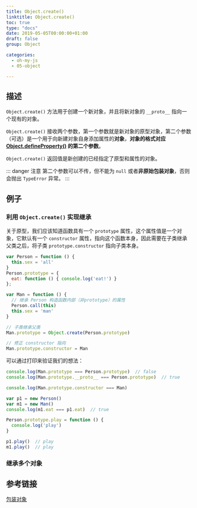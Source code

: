 ```yaml
---
title: Object.create()
linktitle: Object.create()
toc: true
type: "docs"
date: 2019-05-05T00:00:00+01:00
draft: false
group: Object

categories: 
  - oh-my-js
  - 05-object

---
```


## 描述

`Object.create()` 方法用于创建一个新对象，并且将新对象的 `__proto__` 指向一个现有的对象。

`Object.create()` 接收两个参数，第一个参数就是新对象的原型对象，第二个参数（可选）是一个用于向新建对象自身添加属性的**对象**，**对象的格式对应 [Object.defineProperty()](./07-Object.defineProperty.md) 的第二个参数**。

`Object.create()` 返回值是新创建的已经指定了原型和属性的对象。

::: danger 注意
第二个参数可以不传，但不能为 `null` 或者**非原始包装对象**，否则会抛出 `TypeError` 异常。
:::

## 例子

### 利用 `Object.create()` 实现继承

关于原型，我们应该知道函数具有一个 `prototype` 属性，这个属性值是一个对象，它默认有一个 `constructor` 属性，指向这个函数本身，因此需要在子类继承父类之后，将子类 `prototype.constructor` 指向子类本身。

```js {10,15,18}
var Person = function () {
  this.sex = 'all'
}
Person.prototype = {
  eat: function () { console.log('eat!') }
};

var Man = function () {
  // 继承 Person 构造函数内部（非prototype）的属性
  Person.call(this)
  this.sex = 'man'
}

// 子类继承父类
Man.prototype = Object.create(Person.prototype)

// 修正 constructor 指向
Man.prototype.constructor = Man
```

可以通过打印来验证我们的想法：

```js
console.log(Man.prototype === Person.prototype)  // false
console.log(Man.prototype.__proto__ === Person.prototype)  // true

console.log(Man.prototype.constructor === Man)

var p1 = new Person()
var m1 = new Man()
console.log(m1.eat === p1.eat)  // true

Person.prototype.play = function () {
  console.log('play')
}

p1.play()  // play
m1.play()  // play
```

### 继承多个对象


## 参考链接

[包装对象](https://javascript.ruanyifeng.com/stdlib/wrapper.html)